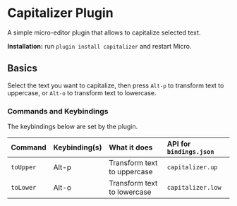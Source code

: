 # Capitalizer Plugin

A simple micro-editor plugin that allows to capitalize selected text.

**Installation:** run `plugin install capitalizer` and restart Micro.

## Basics

Select the text you want to capitalize, then press `Alt-p` to transform text to uppercase, or `Alt-o` to transform text to lowercase.

### Commands and Keybindings

The keybindings below are set by the plugin.

| Command   | Keybinding(s)              | What it does                                                                                | API for `bindings.json`               |
| :-------  | :------------------------- | :------------------------------------------------------------------------------------------ | :------------------------------------ |
| `toUpper` | Alt-p                      | Transform text to uppercase                                                                 | `capitalizer.up`                      |
| `toLower` | Alt-o                      | Transform text to lowercase															                              	   | `capitalizer.low`                     |
